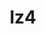 ---
title: "lz4"
layout: cache
categories: [package, v0.19]
meta: {"versions": ["1.9.4"], "compilers": ["gcc@=11.1.0", "gcc@=7.3.1", "gcc@=7.5.0", "oneapi@=2022.1.0"], "oss": ["amzn2", "ubuntu18.04", "ubuntu20.04"], "platforms": ["linux"], "targets": ["aarch64", "neoverse_n1", "x86_64", "x86_64_v3"], "stacks": ["aws-ahug", "aws-ahug-aarch64", "aws-isc", "aws-isc-aarch64", "build_systems", "data-vis-sdk", "e4s", "e4s-oneapi", "radiuss", "tutorial"], "num_specs": 6, "num_specs_by_stack": {"aws-isc-aarch64": 2, "aws-ahug-aarch64": 2, "aws-ahug": 1, "aws-isc": 1, "data-vis-sdk": 1, "build_systems": 1, "tutorial": 1, "radiuss": 1, "e4s": 1, "e4s-oneapi": 1}}
spec_details: [{"hash": "5wiqp7v7nplmkl33kxvzboerpetihidx", "compiler": "gcc@=7.3.1", "versions": ["1.9.4"], "os": "amzn2", "platform": "linux", "target": "aarch64", "variants": ["build_system=makefile", "libs=shared,static"], "stacks": ["aws-isc-aarch64", "aws-ahug-aarch64"], "size": "-", "tarball": "https://binaries.spack.io/releases/v0.19/build_cache/linux-amzn2-aarch64/gcc-7.3.1/lz4-1.9.4/linux-amzn2-aarch64-gcc-7.3.1-lz4-1.9.4-5wiqp7v7nplmkl33kxvzboerpetihidx.spack"}, {"hash": "j732ksedcthbvzzkur2mzjks3tr4hnf3", "compiler": "gcc@=7.3.1", "versions": ["1.9.4"], "os": "amzn2", "platform": "linux", "target": "neoverse_n1", "variants": ["build_system=makefile", "libs=shared,static"], "stacks": ["aws-isc-aarch64", "aws-ahug-aarch64"], "size": "-", "tarball": "https://binaries.spack.io/releases/v0.19/build_cache/linux-amzn2-neoverse_n1/gcc-7.3.1/lz4-1.9.4/linux-amzn2-neoverse_n1-gcc-7.3.1-lz4-1.9.4-j732ksedcthbvzzkur2mzjks3tr4hnf3.spack"}, {"hash": "yx5z4ljdzkphysrjil6gitbdylukj4tv", "compiler": "gcc@=7.3.1", "versions": ["1.9.4"], "os": "amzn2", "platform": "linux", "target": "x86_64_v3", "variants": ["build_system=makefile", "libs=shared,static"], "stacks": ["aws-ahug", "aws-isc"], "size": "-", "tarball": "https://binaries.spack.io/releases/v0.19/build_cache/linux-amzn2-x86_64_v3/gcc-7.3.1/lz4-1.9.4/linux-amzn2-x86_64_v3-gcc-7.3.1-lz4-1.9.4-yx5z4ljdzkphysrjil6gitbdylukj4tv.spack"}, {"hash": "grcwjnc4w2nzd3zc6dep44a4n5czwv6p", "compiler": "gcc@=7.5.0", "versions": ["1.9.4"], "os": "ubuntu18.04", "platform": "linux", "target": "x86_64", "variants": ["build_system=makefile", "libs=shared,static"], "stacks": ["data-vis-sdk", "build_systems", "tutorial", "radiuss"], "size": "-", "tarball": "https://binaries.spack.io/releases/v0.19/build_cache/linux-ubuntu18.04-x86_64/gcc-7.5.0/lz4-1.9.4/linux-ubuntu18.04-x86_64-gcc-7.5.0-lz4-1.9.4-grcwjnc4w2nzd3zc6dep44a4n5czwv6p.spack"}, {"hash": "sa527svavzethpyywziuop3iu4g2neux", "compiler": "gcc@=11.1.0", "versions": ["1.9.4"], "os": "ubuntu20.04", "platform": "linux", "target": "x86_64", "variants": ["build_system=makefile", "libs=shared,static"], "stacks": ["e4s"], "size": "-", "tarball": "https://binaries.spack.io/releases/v0.19/build_cache/linux-ubuntu20.04-x86_64/gcc-11.1.0/lz4-1.9.4/linux-ubuntu20.04-x86_64-gcc-11.1.0-lz4-1.9.4-sa527svavzethpyywziuop3iu4g2neux.spack"}, {"hash": "ecmkmrnroq6ugjat223rbyn5obb3cphx", "compiler": "oneapi@=2022.1.0", "versions": ["1.9.4"], "os": "ubuntu20.04", "platform": "linux", "target": "x86_64", "variants": ["build_system=makefile", "libs=shared,static"], "stacks": ["e4s-oneapi"], "size": "-", "tarball": "https://binaries.spack.io/releases/v0.19/build_cache/linux-ubuntu20.04-x86_64/oneapi-2022.1.0/lz4-1.9.4/linux-ubuntu20.04-x86_64-oneapi-2022.1.0-lz4-1.9.4-ecmkmrnroq6ugjat223rbyn5obb3cphx.spack"}]
---